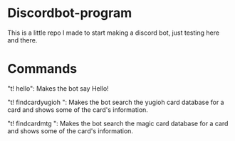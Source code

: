 # Discordbot-program
This is a little repo I made to start making a discord bot, just testing here and there.
 # Commands
 "t! hello": Makes the bot say Hello!
 
  "t! findcardyugioh <cardname>": Makes the bot search the yugioh card database for a card and shows some of the card's information.
  
  "t! findcardmtg <cardname>": Makes the bot search the magic card database for a card and shows some of the card's information.
